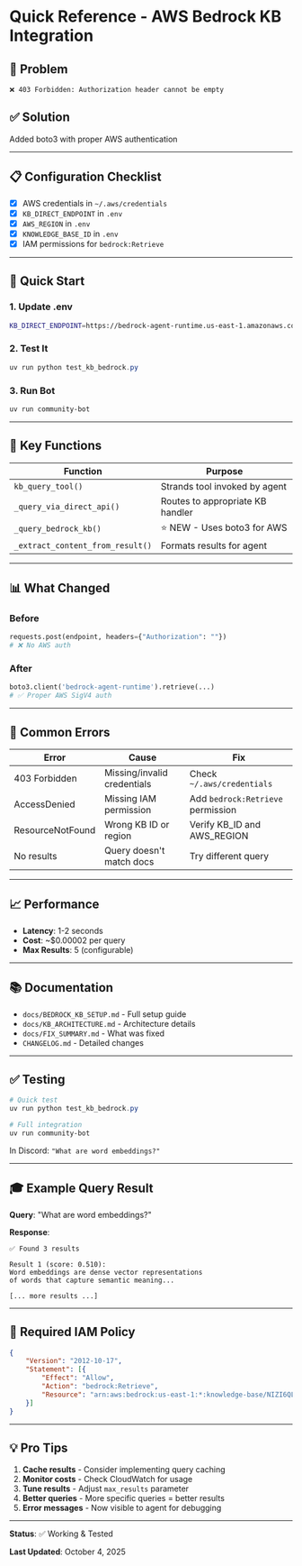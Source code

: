 # Quick Reference - AWS Bedrock KB Integration

## 🎯 Problem
```
❌ 403 Forbidden: Authorization header cannot be empty
```

## ✅ Solution
Added boto3 with proper AWS authentication

---

## 📋 Configuration Checklist

- [x] AWS credentials in `~/.aws/credentials`
- [x] `KB_DIRECT_ENDPOINT` in `.env`
- [x] `AWS_REGION` in `.env`
- [x] `KNOWLEDGE_BASE_ID` in `.env`
- [x] IAM permissions for `bedrock:Retrieve`

---

## 🚀 Quick Start

### 1. Update .env
```bash
KB_DIRECT_ENDPOINT=https://bedrock-agent-runtime.us-east-1.amazonaws.com/knowledgebases/NIZI6QLHY7/retrieve-and-generate
```

### 2. Test It
```powershell
uv run python test_kb_bedrock.py
```

### 3. Run Bot
```powershell
uv run community-bot
```

---

## 🔧 Key Functions

| Function | Purpose |
|----------|---------|
| `kb_query_tool()` | Strands tool invoked by agent |
| `_query_via_direct_api()` | Routes to appropriate KB handler |
| `_query_bedrock_kb()` | ⭐ NEW - Uses boto3 for AWS |
| `_extract_content_from_result()` | Formats results for agent |

---

## 📊 What Changed

### Before
```python
requests.post(endpoint, headers={"Authorization": ""})
# ❌ No AWS auth
```

### After
```python
boto3.client('bedrock-agent-runtime').retrieve(...)
# ✅ Proper AWS SigV4 auth
```

---

## 🐛 Common Errors

| Error | Cause | Fix |
|-------|-------|-----|
| 403 Forbidden | Missing/invalid credentials | Check `~/.aws/credentials` |
| AccessDenied | Missing IAM permission | Add `bedrock:Retrieve` permission |
| ResourceNotFound | Wrong KB ID or region | Verify KB_ID and AWS_REGION |
| No results | Query doesn't match docs | Try different query |

---

## 📈 Performance

- **Latency**: 1-2 seconds
- **Cost**: ~$0.00002 per query
- **Max Results**: 5 (configurable)

---

## 📚 Documentation

- `docs/BEDROCK_KB_SETUP.md` - Full setup guide
- `docs/KB_ARCHITECTURE.md` - Architecture details
- `docs/FIX_SUMMARY.md` - What was fixed
- `CHANGELOG.md` - Detailed changes

---

## ✅ Testing

```powershell
# Quick test
uv run python test_kb_bedrock.py

# Full integration
uv run community-bot
```

In Discord: `"What are word embeddings?"`

---

## 🎓 Example Query Result

**Query**: "What are word embeddings?"

**Response**: 
```
✅ Found 3 results

Result 1 (score: 0.510):
Word embeddings are dense vector representations 
of words that capture semantic meaning...

[... more results ...]
```

---

## 🔐 Required IAM Policy

```json
{
    "Version": "2012-10-17",
    "Statement": [{
        "Effect": "Allow",
        "Action": "bedrock:Retrieve",
        "Resource": "arn:aws:bedrock:us-east-1:*:knowledge-base/NIZI6QLHY7"
    }]
}
```

---

## 💡 Pro Tips

1. **Cache results** - Consider implementing query caching
2. **Monitor costs** - Check CloudWatch for usage
3. **Tune results** - Adjust `max_results` parameter
4. **Better queries** - More specific queries = better results
5. **Error messages** - Now visible to agent for debugging

---

**Status**: ✅ Working & Tested

**Last Updated**: October 4, 2025
